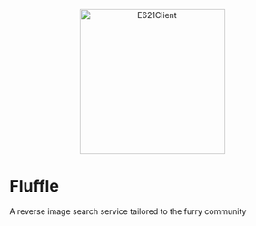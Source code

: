 <p align="center">
    <img src="https://i.imgur.com/SE9YXHw.png" alt="E621Client" width="256"/>
</p>

# Fluffle

A reverse image search service tailored to the furry community
